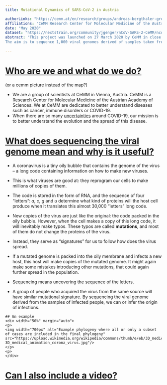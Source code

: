 ```yaml
---
title: Mutational Dynamics of SARS-CoV-2 in Austria

authorLinks: "https://cemm.at/en/research/groups/andreas-bergthaler-group/"
affiliations: "CeMM Research Center for Molecular Medicine of the Austrian Academy of Sciences"
date: "May 2020"
dataset: "https://nextstrain.org/community/jgenger/nCoV-SARS-2-CeMM/ncov?d=map&r=region&c=region"
abstract: "This project was launched on 27 March 2020 by CeMM in close collaboration with the Medical University of Vienna.
The aim is to sequence 1,000 viral genomes derived of samples taken from Austrian patients infected with SARS-CoV-2, the virus causing COVID-19. The knowledge we gain will help us learn more about the molecular understanding of the COVID-19 pandemic and SARS-CoV-2, the causative pathogen. The results will integrate Austrian viral genome data into a global map of SARS-CoV-2 mutations, which will help decipher the route of the pathogen from country to country."

---
```


# [Who are we and what do we do?]( https://nextstrain.org/community/jgenger/nCoV-SARS-2-CeMM/ncov?animate=2019-12-19,2020-04-24,0,0,15000&d=map&r=region&c=region)

(or a cemm picture instead of the map?)
* We are a group of scientists at CeMM in Vienna, Austria.
CeMM is a Research Center for Molecular Medicine of the Austrian Academy of Sciences.
We at CeMM are dedicated to better understand diseases such as cancer, immune disorders or COVID-19.
* When there are so many [uncertainties]( https://www.theatlantic.com/health/archive/2020/04/pandemic-confusing-uncertainty/610819/ "Why the Coronavirus Is So Confusing") around COVID-19, our mission is to better understand the evolution and the spread of this disease.

<!-- ############ SLIDE BREAK ############# -->

<!-- This is left-side text -->

# [What does sequencing the viral genome mean and why is it useful?](https://nextstrain.org/community/jgenger/nCoV-SARS-2-CeMM/ncov)
* A coronavirus is a tiny oily bubble that contains the genome of the virus – a long code containing information on how to make new viruses.
* This is what viruses are good at: they reprogram our cells to make millions of copies of them.
* The code is stored in the form of RNA, and the sequence of four “letters”: _a_, _c_, _g_ and _u_ determine what kind of proteins will the host cell produce when it translates this almost 30,000 “letters” long code.

* New copies of the virus are just like the original: the code packed in the oily bubble. However, when the cell makes a copy of this long code, it will inevitably make typos. These typos are called __mutations__, and most of them do not change the proteins of the virus.
* Instead, they serve as “signatures” for us to follow how does the virus spread.
* If a mutated genome is packed into the oily membrane and infects a new host, this host will make copies of the mutated genome. It might again make some mistakes introducing other mutations, that could again further spread in the population.
* Sequencing means uncovering the sequence of the letters.
* A group of people who acquired the virus from the same source will have similar mutational signature. By sequencing the viral genome derived from the samples of infected people, we can or infer the origin of infections.

<!-- This is right-side text -->
```auspiceMainDisplayMarkdown
## An example
<div width="50%" margin="auto">
<p>
<img width="700px" alt="Example phylogeny where all or only a subset of cases are included in the final phylogeny" src="https://upload.wikimedia.org/wikipedia/commons/thumb/e/eb/3D_medical_animation_corona_virus.jpg/1600px-3D_medical_animation_corona_virus.jpg"/>
</p>
<p>
</div>

```

<!-- ############ SLIDE BREAK ############# -->
# [Can I also include a video?](https://www.youtube.com/watch?v=I0TmBsHaGmI)
